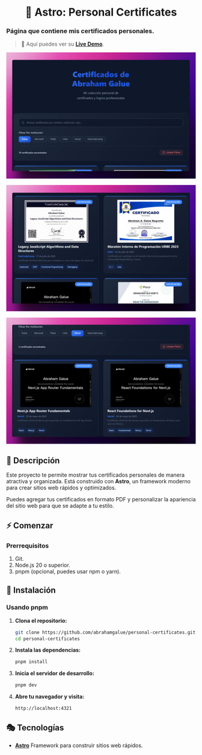 <div align='center'>

# 🚀 Astro: Personal Certificates

</div>

### Página que contiene mis certificados personales.

> 🧩 Aquí puedes ver su [**Live Demo**](https://abrahamgalue-certificates.netlify.app/).

![vista-previa](public/preview/01-page-preview.jpg)

![vista-previa](public/preview/02-page-preview.jpg)

![vista-previa](public/preview/03-page-preview.jpg)

## 🚀 Descripción

Este proyecto te permite mostrar tus certificados personales de manera atractiva y organizada. Está construido con **Astro**, un framework moderno para crear sitios web rápidos y optimizados.

Puedes agregar tus certificados en formato PDF y personalizar la apariencia del sitio web para que se adapte a tu estilo.

## ⚡ Comenzar

### Prerrequisitos

1. Git.
2. Node.js 20 o superior.
3. pnpm (opcional, puedes usar npm o yarn).

## 🔧 Instalación

### Usando pnpm

1. **Clona el repositorio:**

   ```bash
   git clone https://github.com/abrahamgalue/personal-certificates.git
   cd personal-certificates
   ```

2. **Instala las dependencias:**

   ```bash
   pnpm install
   ```

3. **Inicia el servidor de desarrollo:**

   ```bash
   pnpm dev
   ```

4. **Abre tu navegador y visita:**

   ```bash
   http://localhost:4321
   ```

## 🎭 Tecnologías

- [**Astro**](https://astro.build/) Framework para construir sitios web rápidos.
